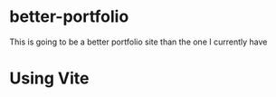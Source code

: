 # better-portfolio

This is going to be a better portfolio site than the one I currently have

# Using Vite
